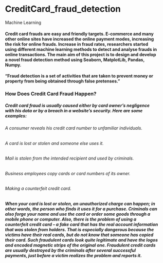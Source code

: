 # CreditCard_fraud_detection
Machine Learning
#### Credit card frauds are easy and friendly targets. E-commerce and many other online sites have increased the online payment modes, increasing the risk for online frauds. Increase in fraud rates, researchers started using different machine learning methods to detect and analyse frauds in online transactions. The main aim of this project is to design and develop a novel fraud detection method using Seaborn, MatplotLib, Pandas, Numpy.

#### “Fraud detection is a set of activities that are taken to prevent money or property from being obtained through false pretenses.”
### How Does Credit Card Fraud Happen?
##### Credit card fraud is usually caused either by card owner’s negligence with his data or by a breach in a website’s security. Here are some examples:

###### A consumer reveals his credit card number to unfamiliar individuals. 
###### A card is lost or stolen and someone else uses it.
###### Mail is stolen from the intended recipient and used by criminals.
###### Business employees copy cards or card numbers of its owner.
###### Making a counterfeit credit card.

##### When your card is lost or stolen, an unauthorized charge can happen; in other words, the person who finds it uses it for a purchase. Criminals can also forge your name and use the card or order some goods through a mobile phone or computer. Also, there is the problem of using a counterfeit credit card – a fake card that has the real account information that was stolen from holders. That is especially dangerous because the victims have their real cards, but do not know that someone has copied their card. Such fraudulent cards look quite legitimate and have the logos and encoded magnetic strips of the original one. Fraudulent credit cards are usually destroyed by the criminals after several successful payments, just before a victim realizes the problem and reports it.




